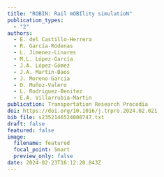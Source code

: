 ```yaml
---
title: "ROBIN: Rail mOBIlity simulatioN"
publication_types:
  - "2"
authors:
  - E. del Castillo-Herrera
  - R. García-Ródenas
  - L. Jimenez-Linares
  - M.L. López-García
  - J.A. López-Gómez
  - J.A. Martín-Baos
  - J. Moreno-Garcia
  - D. Muñoz-Valero
  - L. Rodriguez-Benitez
  - E.A. Villarrubia-Martin
publication: Transportation Research Procedia
doi: https://doi.org/10.1016/j.trpro.2024.02.021
bib_file: s2352146524000747.txt
draft: false
featured: false
image:
  filename: featured
  focal_point: Smart
  preview_only: false
date: 2024-02-23T16:12:20.843Z
---
```

